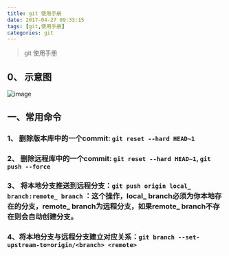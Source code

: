 ```yaml
---
title: git 使用手册
date: 2017-04-27 09:33:15
tags: [git,使用手册]
categories: git
---
```


> git 使用手册

<!-- More-->

## 0、 示意图
![image](http://image.beekka.com/blog/2014/bg2014061202.jpg)

## 一、常用命令
### 1、 删除版本库中的一个commit: `git reset --hard HEAD~1`
### 2、 删除远程库中的一个commit: `git reset --hard HEAD~1`, `git push --force`
### 3、 将本地分支推送到远程分支：`git push origin local_ branch:remote_ branch` ：这个操作，local_ branch必须为你本地存在的分支，remote_ branch为远程分支，如果remote_ branch不存在则会自动创建分支。
### 4、将本地分支与远程分支建立对应关系：`git branch --set-upstream-to=origin/<branch> <remote>`